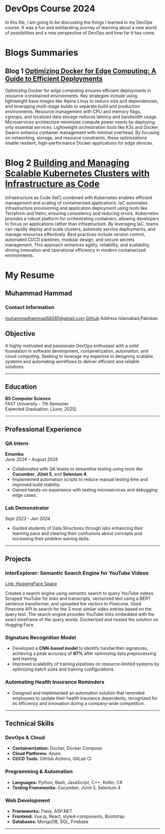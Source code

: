 # DevOps Course 2024
In this file, I am going to be discussing the things I learned in my DevOps course. It was a fun and exhilarating journey of learning about a new world of possibilities and a new perspective of DevOps and how far it has come.
# Blogs Summaries
## Blog 1 [Optimizing Docker for Edge Computing: A Guide to Efficient Deployments](https://medium.com/@muhammadhammad58285/optimizing-docker-for-edge-computing-a-guide-to-efficient-deployments-bdc2ec06fe3f)


Optimizing Docker for edge computing ensures efficient deployments in resource-constrained environments. Key strategies include using lightweight base images like Alpine Linux to reduce size and dependencies, and leveraging multi-stage builds to separate build and production environments. Resource management with CPU and memory flags, cgroups, and localized data storage reduces latency and bandwidth usage. Microservices architecture minimizes compute power needs by deploying only essential services. Lightweight orchestration tools like K3s and Docker Swarm enhance container management with minimal overhead. By focusing on networking, storage, and resource constraints, these optimizations enable resilient, high-performance Docker applications for edge devices.

# Blog 2  [Building and Managing Scalable Kubernetes Clusters with Infrastructure as Code](https://medium.com/@muhammadhammad58285/building-and-managing-scalable-kubernetes-clusters-with-infrastructure-as-code-1b16362f3182)

Infrastructure as Code (IaC) combined with Kubernetes enables efficient management and scaling of containerized applications. IaC automates infrastructure provisioning and application deployment using tools like Terraform and Helm, ensuring consistency and reducing errors. Kubernetes provides a robust platform for orchestrating containers, allowing developers to focus on applications rather than infrastructure. By leveraging IaC, teams can rapidly deploy and scale clusters, automate service deployments, and manage resources effectively. Best practices include version control, automated CI/CD pipelines, modular design, and secure secrets management. This approach enhances agility, reliability, and scalability, driving innovation and operational efficiency in modern containerized environments.

# My Resume

## Muhammad Hammad
### Contact Information
[muhammadhammad58285@gmail.com](muhammadhammad58285@gmail.com)
[Github](https://github.com/muhammad-hammad58285)
Address Islamabad,Pakistan

## **Objective**

A highly motivated and passionate DevOps enthusiast with a solid foundation in software development, containerization, automation, and cloud computing. Seeking to leverage my expertise in designing scalable systems and automating workflows to deliver efficient and reliable solutions.

---

## **Education**

**BS Computer Science**  
FAST University - 7th Semester  
Expected Graduation: [June, 2025]

---

## **Professional Experience**

### **QA Intern**  
**Emumba**  
*June 2024 – August 2024*  

- Collaborated with QA teams to streamline testing using tools like **Cucumber**, **JUnit 5**, and **Selenium 4**.  
- Implemented automation scripts to reduce manual testing time and improved build stability.  
- Gained hands-on experience with testing microservices and debugging edge cases.  

### **Lab Demonstrator**
*Sept 2023 - Jan 2024*
- Guided students of Data Structures through labs enhancing their learning pace and clearing their confusions about concepts and increasing their problem solving skills.

---

## **Projects**


### InterExplorer: Semantic Search Engine for YouTube Videos
[Link: HuggingFace Space](https://huggingface.co/spaces/afaqdean/InterExblorer)

Created a search engine using semantic search to query YouTube videos.
Scraped YouTube for links and transcripts, vectorized text using a BERT sentence transformer, and uploaded the vectors to Pinecone.
Used Pinecone API to search for the 3 most similar video entries based on the query text.
The search engine provides YouTube links embedded with the exact timeframe of the query words.
Dockerized and hosted the solution on Hugging Face.
### **Signature Recognition Model**  
- Developed a **CNN-based model** to identify handwritten signatures, achieving a peak accuracy of **87%** after optimizing data preprocessing and training.  
- Improved scalability of training pipelines on resource-limited systems by optimizing batch sizes and training configurations.  

### **Automating Health Insurance Reminders**  
- Designed and implemented an automation solution that reminded employees to update their health insurance dependents, recognized for its efficiency and innovation during a company-wide competition.  

---

## **Technical Skills**

### **DevOps & Cloud**  
- **Containerization:** Docker, Docker Compose  
- **Cloud Platforms:** Azure  
- **CI/CD Tools:**  GitHub Actions, GitLab CI  

### **Programming & Automation**  
- **Languages:** Python, Bash, JavaScript, C++, Kotlin, C#  
- **Testing Frameworks:** Cucumber, JUnit 5, Selenium 4  

### **Web Development**  
- **Frameworks:** Flask, ASP.NET  
- **Frontend:** Vue.js, React, styled-components, Bootstrap  
- **Databases:** MongoDB, SQL, Firebase  

---



